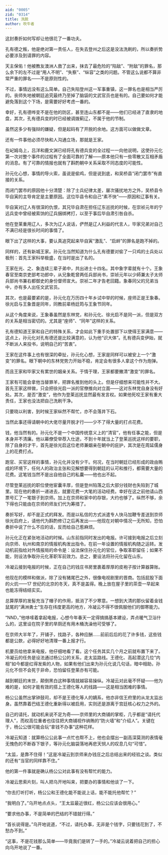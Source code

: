 ```yaml
---
aid: "0005"
zid: "0314"
title: 洗脱
author: 吹牛者
---
```


这封奏折如何写却让他很花了一番功夫。

孔有德之叛，他是绝对第一责任人，在失去登州之后这是没法洗刷的，所以奏折势必要涉及到请罪的内容。

天主保佑！他被教友澳洲人救了出来，抹去了最危险的“陷敌”、“附敌”的罪名，那么余下的左不过是“用人不明”、“失察”、“纵容”之类的问题。不管这么说都不算非常严重的罪名——不是原则性的。

不过，事情远没有这么简单。自己失陷登州这一军事重镇，这一罪名也是相当严厉的。丧师失地被朝廷追究最终乃至掉了脑袋的文武官员也是有的。自己要如何才能避免落到这个下场，是需要好好考虑一番的。

幸好，孔有德哗变不是在他的防区，甚至连山东都不是——他们已经进了直隶的地盘，其次，孔有德兵变的时已经被调拨蓟辽，不属于他的节制。

虽然这多少有强辩的嫌疑，但是起码有了开脱的余地。这方面可以做做文章。

还有一件事他必须尽快和人沟通立场，那就是王家。

在屺姆岛上，吕洋和鹿文渊已经将孔有德兵变的全过程一一向他说明，这使孙元化第一次对整个事件的过程有了全面可靠的了解——原本他只有一些零散又互相矛盾的消息。有了可靠的情报也就有了斟酌朝中关系采取不同态度的可能性。

孙元化心想，事情的导火索，虽说是偷鸡，但是说到底，和吴桥县“闭门罢市”有直接的关系。

而闭门罢市的原因他十分清楚：除了士兵纪律太差，屡次骚扰地方之外，吴桥县令毕自寅的主导肯定是主要原因。这位毕县令和自己“素不快”——原因和辽事有关。

毕自寅对辽人有很深的仇恨，其兄毕自肃在担任辽东巡抚的时候，在崇祯元年的宁远兵变中曾经被索饷的辽兵捆绑拷打，以至于事后毕自肃引咎自杀。

他在登莱重用辽人，多次为辽人说话，俨然是辽人利益的代言人，毕家兄弟对自己不满已经是很长时间的事情了。

眼下出了这样的大事，要认真追究起来毕自寅“激乱”、“启衅”的罪名是跑不掉的。

同样的，还有新城王家。孙元化当然知道为什么孔有德要对偷了一只鸡的士兵处以极刑：首先王家科举极盛，在当时是出了名的。

王家在光、之、象连续三辈子弟中，共出进士十四名。其中象字辈就有十个。王象春官至南京吏部考功郎中，从兄象乾曾两任兵部尚书，崇祯元年以少師兼太子太师兵部尚书兼右都御史的身份督师宣大。崇祯二年才告老回籍。象春同父的兄弟当中，亦有多人出任文武官员。

其次，也是最要紧的是，孙元化在万历四十年乡试中举的时候，座师正是王象春。徐光启与王象晋是同年，同教前辈杨廷筠与王象节同年。

从这个角度来说，王象春虽然是东林党，和孙元化、徐光启不是同一派，但是双方的关系是相当密切的。尤其是“座师”、“同年”这样的关系。

孔有德知道王家和自己的特殊关系，才会如此下重手处置部下以使得王家满意——这点上，孙元化对孔有德还是比较满意的，认为他“识大体”。孔有德兵变伊始，就不断派人来投书，说明自己的“苦衷”。

王家在这件事上也有很深的牵扯，孙元化心想，王家是同样可以被安上一个“激变”的罪名。眼下朝中的东林党势力开始不稳，肯定会有很多人拿这个作为炮弹。

而且王家和毕家又有累世的姻亲关系。于情于理，王家都要撇清“激变”的罪名。

王家有可能会拿他当替罪羊，把罪名推到他的头上。但是仔细想来可能性并不大。首先王家这样做，只会把徐光启一派的官僚推向对立面——这对东林党自身没有好处。其次，是否“激变”，他作为登莱巡抚显然最有发言权。如果他死咬王家有重大责任，王家也没法把自己洗刷干净。

只要晓以利害，到时候王家纵然不帮忙，亦不会落井下石。

当然此事还得请朝中的大佬尽量开脱才行——少不了得大量的打点花费。

钱，他当然有的。孙元化不是一个中国传统意义上的“清官”，他有任事之能，但是本身并不清廉。他以幕僚受举荐入仕途，不到十年就当上了登莱巡抚这样的要职，除了自身的才干，首先是徐光启这位老师兼姻亲在朝中的庇护，其次是在周延儒身上的花费打点。

跑官、买官这样的事情，孙元化并没有少干。何况，在当时朝廷已经形成的政由贿成的环境下，任何人的政治主张和见解想要得到朝廷的认可和推行，都需要大量的花费。这笔钱当然不是出自他自己的私囊——他也出不起。

尽管登莱巡抚的职位使他宦囊丰厚，但是登州陷落之后大部分钱财也失陷到了城里。现在他的奏折一递进去，就要花费一大笔的活动经费。幸好在这之前他请山西票号汇了一笔银子到京师。加上在京师和家中的存银，大约也够了。纵然不够，余下得也只能由在京师的师友们代为筹措了。

奏折写好，却不是正式的拜发。而是以私信的方式派遣专人快马加鞭专差送到京师徐光启府上，请他代为斟酌修订之后再发出——他现在对朝中情况一无所知，恐怕奏折中说了什么不应的话，反而给自己惹麻烦。

孙元化正在紧张地活动的时候。山东前指同时发出的电报。许可接到电报之后立刻向京师、杭州和南京的情报机构发出指令。在前一年设置的情报机构随之运转。发动机前指给对外情报局的命令是：设法保住孙元化的官位，争取革职留任；如果不能，则设法争取孙元化革职军前效力。总之，要设法将孙元化留在山东。

冷凝云接到电报的时候，正在自己的钱庄书房里裹着厚厚的皮袍子按计算器算账。

他现在的模样和做派，除了没有猪尾巴之外，很像电视剧里的晋商。包括屁股下面的火炕——17 世纪的北京的冬天，真不是盖得。晚上放在屋子里的茶壶一早起来也能冻得结结实实。

总算厚厚的发髻充当了帽子的作用，抵消了不少寒意。一想到大清的那伙留着金钱鼠尾的“满洲勇士”生存在纬度更高的地方，冷凝云不得不很佩服他们的御寒能力。

“NND，”他哆嗦着拿起电报，心想今年春天一定得搞搞基本建设，弄点暖气卫浴什么的，这里设在院子里的旱厕还有用木桶洗澡他可受够了。

在京师大半年了，开铺子，找路子，各种应酬……前前后后的花了许多钱，这些钱都是公款，必得好好地清理一番上报才行。

机要员给他拿来电报，他仔细地看了看。这个任务其实几个月之前就布置下来了。冷凝云的任务是设法通过杨公公的关系，走太监路线。王德化、高起潜这几位“内相”如今都是红得发紫的人物，如果有他们出来为孙元化说几句话，暗中相助，孙元化不但不会死于非命，恐怕留任登莱亦有可能。

越到朝廷的末世，颠倒黑白这种事情就越容易操纵。冷凝云对此毫不怀疑——他为难的是，如何才能有效的搭上王德化等人的线路——这是相当困难的事情。

杨公公虽然出掌钟鼓司，却不是王德化等人的嫡系，他亦非信王府里的从龙太监出身。虽然靠着巴结王德化重新得以被启用，实则还是游离于宫廷核心权力之外的。

自己的请托，就动机来说不足为奇——京师里的大商铺的掌柜，几乎都是“请托代理人”，而权高位重者也往往把大商铺视作纳贿的“防火墙”和“介绍人”。关键在于，杨公公很可能会玩“拿钱不办事”这种花样。

冷凝云知道：就算杨公公此事一点忙也帮不上，他也会摆出一副高深莫测的表情毫无愧色的不断吞下银子，等孙元化脑袋落地再悲天悯人的叹息几句“可惜”。

“太监，是靠不住得！”这是冷凝云到京师来办钱庄之后总结出来的经验之谈。类似的还有“当官的同样靠不住。”

他的第一件事就是确认杨公公对此事有没有帮忙的能力。

冷凝云思索片刻，叫人把乌开地叫来，把要办的事情和他谈了一下。

“你去打听打听，杨公公和王德化能不能说上话，能不能托他帮忙？”

“我明白了。”乌开地点点头，“王太监最近很红，杨公公应该会很用心。”

“要求他办事，不是简单的巴结的不错就行得。”

“首长说得是。”乌开地说道，“不过，请托办事，无非是个钱字，只要钱花到了，不愁办不到。”

“这事，不是花钱那么简单——毕竟我们是转了一手的。”冷凝云说着把自己的担心向乌开地说了一番。
